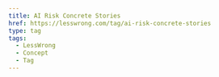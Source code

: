 ```yaml
---
title: AI Risk Concrete Stories
href: https://lesswrong.com/tag/ai-risk-concrete-stories
type: tag
tags:
  - LessWrong
  - Concept
  - Tag
---
```


